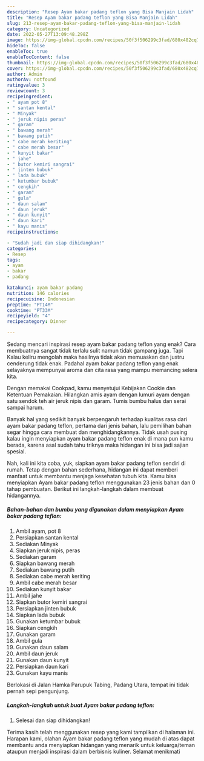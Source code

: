 ```yaml
---
description: "Resep Ayam bakar padang teflon yang Bisa Manjain Lidah"
title: "Resep Ayam bakar padang teflon yang Bisa Manjain Lidah"
slug: 213-resep-ayam-bakar-padang-teflon-yang-bisa-manjain-lidah
category: Uncategorized
date: 2022-05-27T13:09:48.298Z
image: https://img-global.cpcdn.com/recipes/50f3f506299c3fad/680x482cq70/ayam-bakar-padang-teflon-foto-resep-utama.jpg
hideToc: false
enableToc: true
enableTocContent: false
thumbnail: https://img-global.cpcdn.com/recipes/50f3f506299c3fad/680x482cq70/ayam-bakar-padang-teflon-foto-resep-utama.jpg
cover: https://img-global.cpcdn.com/recipes/50f3f506299c3fad/680x482cq70/ayam-bakar-padang-teflon-foto-resep-utama.jpg
author: Admin
authorAv: notfound
ratingvalue: 3
reviewcount: 3
recipeingredient:
- " ayam pot 8"
- " santan kental"
- " Minyak"
- " jeruk nipis peras"
- " garam"
- " bawang merah"
- " bawang putih"
- " cabe merah keriting"
- " cabe merah besar"
- " kunyit bakar"
- " jahe"
- " butor kemiri sangrai"
- " jinten bubuk"
- " lada bubuk"
- " ketumbar bubuk"
- " cengkih"
- " garam"
- " gula"
- " daun salam"
- " daun jeruk"
- " daun kunyit"
- " daun kari"
- " kayu manis"
recipeinstructions:

- "Sudah jadi dan siap dihidangkan!"
categories:
- Resep
tags:
- ayam
- bakar
- padang

katakunci: ayam bakar padang 
nutrition: 146 calories
recipecuisine: Indonesian
preptime: "PT14M"
cooktime: "PT33M"
recipeyield: "4"
recipecategory: Dinner

---
```



Sedang mencari inspirasi resep ayam bakar padang teflon yang enak? Cara membuatnya sangat tidak terlalu sulit namun tidak gampang juga. Tapi Kalau keliru mengolah maka hasilnya tidak akan memuaskan dan justru cenderung tidak enak. Padahal ayam bakar padang teflon yang enak selayaknya mempunyai aroma dan cita rasa yang mampu memancing selera kita.


Dengan memakai Cookpad, kamu menyetujui Kebijakan Cookie dan Ketentuan Pemakaian. Hilangkan amis ayam dengan lumuri ayam dengan satu sendok teh air jeruk nipis dan garam. Tumis bumbu halus dan serai sampai harum.

Banyak hal yang sedikit banyak berpengaruh terhadap kualitas rasa dari ayam bakar padang teflon, pertama dari jenis bahan, lalu pemilihan bahan segar hingga cara membuat dan menghidangkannya. Tidak usah pusing kalau ingin menyiapkan ayam bakar padang teflon enak di mana pun kamu berada, karena asal sudah tahu triknya maka hidangan ini bisa jadi sajian spesial.


Nah, kali ini kita coba, yuk, siapkan ayam bakar padang teflon sendiri di rumah. Tetap dengan bahan sederhana, hidangan ini dapat memberi manfaat untuk membantu menjaga kesehatan tubuh kita. Kamu bisa menyiapkan Ayam bakar padang teflon menggunakan 23 jenis bahan dan 0 tahap pembuatan. Berikut ini langkah-langkah dalam membuat hidangannya.

<!--inarticleads1-->

##### Bahan-bahan dan bumbu yang digunakan dalam menyiapkan Ayam bakar padang teflon:

1. Ambil  ayam, pot 8
1. Persiapkan  santan kental
1. Sediakan  Minyak
1. Siapkan  jeruk nipis, peras
1. Sediakan  garam
1. Siapkan  bawang merah
1. Sediakan  bawang putih
1. Sediakan  cabe merah keriting
1. Ambil  cabe merah besar
1. Sediakan  kunyit bakar
1. Ambil  jahe
1. Siapkan  butor kemiri sangrai
1. Persiapkan  jinten bubuk
1. Siapkan  lada bubuk
1. Gunakan  ketumbar bubuk
1. Siapkan  cengkih
1. Gunakan  garam
1. Ambil  gula
1. Gunakan  daun salam
1. Ambil  daun jeruk
1. Gunakan  daun kunyit
1. Persiapkan  daun kari
1. Gunakan  kayu manis


Berlokasi di Jalan Hamka Parupuk Tabing, Padang Utara, tempat ini tidak pernah sepi pengunjung. 

<!--inarticleads2-->

##### Langkah-langkah untuk buat Ayam bakar padang teflon:


1. Selesai dan siap dihidangkan!



Terima kasih telah menggunakan resep yang kami tampilkan di halaman ini. Harapan kami, olahan Ayam bakar padang teflon yang mudah di atas dapat membantu anda menyiapkan hidangan yang menarik untuk keluarga/teman ataupun menjadi inspirasi dalam berbisnis kuliner. Selamat menikmati

